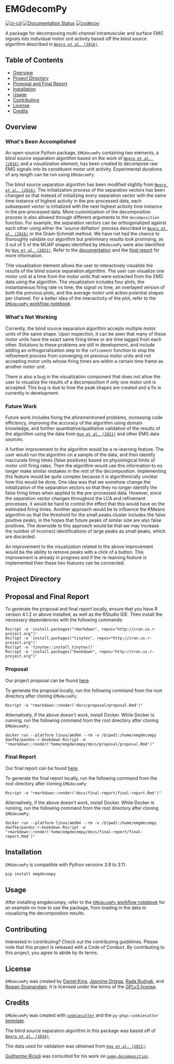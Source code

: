 # EMGdecomPy

[![ci-cd](https://github.com/UBC-SPL-MDS/emgdecompy/actions/workflows/ci-cd.yml/badge.svg)](https://github.com/UBC-SPL-MDS/emgdecompy/actions/workflows/ci-cd.yml)
[![Documentation Status](https://readthedocs.org/projects/emgdecompy/badge/?version=latest)](https://emgdecompy.readthedocs.io/en/latest/?badge=latest)
[![codecov](https://codecov.io/gh/UBC-SPL-MDS/emgdecompy/branch/main/graph/badge.svg?token=78ZU40UEOE)](https://codecov.io/gh/UBC-SPL-MDS/emgdecompy)

A package for decomposing multi-channel intramuscular and surface EMG signals into individual motor unit activity based off the blind source algorithm described in [`Negro et al. (2016)`](https://iopscience.iop.org/article/10.1088/1741-2560/13/2/026027/meta).

## Table of Contents

- [Overview](##overview)
- [Project Directory](##project-directory)
- [Proposal and Final Report](##proposal-and-final-report)
- [Installation](#installation)
- [Usage](#usage)
- [Contributing](#contributing)
- [License](#license)
- [Credits](#credits)

## Overview

### What's Been Accomplished

An open-source Python package, `EMGdecomPy` containing two elements, a blind source separation algorithm based on the work of [`Negro et al. (2016)`](https://iopscience.iop.org/article/10.1088/1741-2560/13/2/026027/meta) and a visualization element, has been created to decompose raw EMG signals into its constituent motor unit activity. Experimental durations of any length can be run using `EMGdecomPy`.

The blind source separation algorithm has been modified slightly from [`Negro et al. (2016)`](https://iopscience.iop.org/article/10.1088/1741-2560/13/2/026027/meta). The initialization process of the separation vectors has been changed so that instead of initializing every separation vector with the same time instance of highest activity in the pre-processed data, each subsequent vector is initialized with the next highest activity time instance in the pre-processed data. More customization of the decomposition process is also allowed through different arguments to the `decomposition` function. For example, the separation vectors can be orthogonalized against each other using either the 'source deflation' process described in [`Negro et al. (2016)`](https://iopscience.iop.org/article/10.1088/1741-2560/13/2/026027/meta) or the Gram-Schmidt method. We have not had the chance to thoroughly validate our algorithm but preliminary results look promising, as 3 out of 5 of the MUAP shapes identified by `EMGdecomPy` were also identified by [`Hug et al. (2021)`](https://figshare.com/articles/dataset/Analysis_of_motor_unit_spike_trains_estimated_from_high-density_surface_electromyography_is_highly_reliable_across_operators/13695937).  Refer to the [documentation](https://emgdecompy.readthedocs.io/en/latest/autoapi/emgdecompy/decomposition/index.html#emgdecompy.decomposition.decomposition) and the [final report](https://github.com/UBC-SPL-MDS/emg-decomPy/blob/main/docs/final-report/final-report.pdf) for more information.

THe visualization element allows the user to interactively visualize the results of the blind source separation algorithm. The user can visualize one motor unit at a time from the motor units that were extracted from the EMG data using the algorithm. The visualization includes four plots, the instantaneous firing rate vs time, the signal vs time, an overlayed version of both the previous plots, and the average motor unit action potential shapes per channel. For a better idea of the interactivity of the plot, refer to the [`EMGdecomPy` workflow notebook](https://github.com/The-Motor-Unit/EMGdecomPy/blob/main/notebooks/emgdecompy-worfklow.ipynb).

### What's Not Working

Currently, the blind source separation algorithm accepts multiple motor units of the same shape. Upon inspection, it can be seen that many of these motor units have the exact same firing times or are time lagged from each other. Solutions to these problems are still in development, and include adding an orthogonalization step to the `refinement` function to stop the refinement process from converging on previous motor units and not accepting motor units whose firing times are within a certain time frame as another motor unit.

There is also a bug in the visualization component that does not allow the user to visualize the results of a decomposition if only one motor unit is accepted. This bug is due to how the peak shapes are created and a fix is currently in development.

### Future Work

Future work includes fixing the aforementioned problems, increasing code efficiency, improving the accuracy of the algorithm using domain knowledge, and further quantitative/qualitative validation of the results of the algorithm using the data from [`Hug et al. (2021)`](https://figshare.com/articles/dataset/Analysis_of_motor_unit_spike_trains_estimated_from_high-density_surface_electromyography_is_highly_reliable_across_operators/13695937) and other EMG data sources.

A further improvement to the algorithm would be a re-learning feature. The user would run the algorithm on a sample of the data, and then identify inaccurate firing times (false positives) based on physiological limits of motor unit firing rates. Then the algorithm would use this information to no longer make similar mistakes in the rest of the decomposition. Implementing this feature would be quite complex because it is algorithmically unclear how this would be done. One idea was that we somehow change the initialization of the separation vectors so that they no longer identify the false firing times when applied to the pre-processed data. However, since the separation vector changes throughout the LCA and refinement processes, it would be hard to control the effect that this would have on the estimated firing times. Another approach would be to influence the KMeans algorithm so that the threshold for the small peaks cluster includes the false positive peaks, in the hopes that future peaks of similar size are also false positives. The downside to this approach would be that we may increase the number of incorrect identifications of large peaks as small peaks, which are discarded.

An improvement to the visualization related to the above improvement would be the ability to remove peaks with a click of a button. This improvement is already in progress and if the re-learning feature is implemented then these two features can be connected.

## Project Directory

## Proposal and Final Report

To generate the proposal and final report locally, ensure that you have R version 4.1.2 or above installed, as well as the RStudio IDE. Then install the necessary dependencies with the following commands:

```
Rscript -e 'install.packages("rmarkdown", repos="http://cran.us.r-project.org")'
Rscript -e 'install.packages("tinytex", repos="http://cran.us.r-project.org")'
Rscript -e 'tinytex::install_tinytex()'
Rscript -e 'install.packages("bookdown", repos="http://cran.us.r-project.org")'
```

### Proposal

Our project proposal can be found [here](https://github.com/UBC-SPL-MDS/emg-decomPy/blob/main/docs/proposal/proposal.pdf).

To generate the proposal locally, run the following command from the root directory after cloning `EMGdecomPy`:

```Rscript -e "rmarkdown::render('docs/proposal/proposal.Rmd')"```

Alternatively, if the above doesn't work, install Docker. While Docker is running, run the following command from the root directory after cloning `EMGdecomPy`:

```
docker run --platform linux/amd64 --rm -v /$(pwd):/home/emgdecompy danfke/pandoc-r-bookdown Rscript -e "rmarkdown::render('home/emgdecompy/docs/proposal/proposal.Rmd')"
```

### Final Report

Our final report can be found [here](https://github.com/UBC-SPL-MDS/emg-decomPy/blob/main/docs/final-report/final-report.pdf).

To generate the final report locally, run the following command from the root directory after cloning `EMGdecomPy`:

```Rscript -e "rmarkdown::render('docs/final-report/final-report.Rmd')"```

Alternatively, if the above doesn't work, install Docker. While Docker is running, run the following command from the root directory after cloning `EMGdecomPy`:

```
docker run --platform linux/amd64 --rm -v /$(pwd):/home/emgdecompy danfke/pandoc-r-bookdown Rscript -e "rmarkdown::render('home/emgdecompy/docs/final-report/final-report.Rmd')"
```

## Installation

`EMGdecomPy` is compatible with Python versions 3.9 to 3.11.

```bash
pip install emgdecompy
```

## Usage

After installing emgdecompy, refer to the [`EMGdecomPy` workflow notebook](https://github.com/UBC-SPL-MDS/EMGdecomPy/blob/main/notebooks/emgdecompy-worfklow.ipynb) for an example on how to use the package, from loading in the data to visualizing the decomposition results.

## Contributing

Interested in contributing? Check out the contributing guidelines. Please note that this project is released with a Code of Conduct. By contributing to this project, you agree to abide by its terms.

## License

`EMGdecomPy` was created by [Daniel King](github.com/danfke), [Jasmine Ortega](github.com/jasmineortega), [Rada Rudyak](github.com/Radascript), and [Rowan Sivanandam](github.com/Rowansiv). It is licensed under the terms of the [GPLv3 license](https://choosealicense.com/licenses/gpl-3.0/).

## Credits

`EMGdecomPy` was created with [`cookiecutter`](https://cookiecutter.readthedocs.io/en/latest/) and the `py-pkgs-cookiecutter` [template](https://github.com/py-pkgs/py-pkgs-cookiecutter).

The blind source separation algorithm in this package was based off of [`Negro et al. (2016)`](https://iopscience.iop.org/article/10.1088/1741-2560/13/2/026027/meta).

The data used for validation was obtained from [`Hug et al. (2021)`](https://figshare.com/articles/dataset/Analysis_of_motor_unit_spike_trains_estimated_from_high-density_surface_electromyography_is_highly_reliable_across_operators/13695937).

[Guilherme Ricioli](https://github.com/guilhermerc) was consulted for his work on [`semg-decomposition`](https://github.com/guilhermerc/semg-decomposition).
